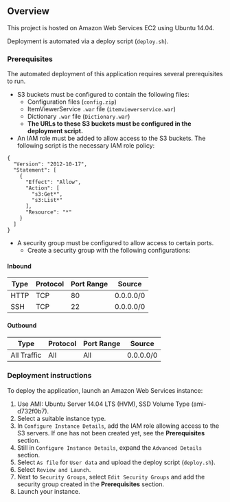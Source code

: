 ## Overview
This project is hosted on Amazon Web Services EC2 using Ubuntu 14.04. 

Deployment is automated via a deploy script (```deploy.sh```).

### Prerequisites
The automated deployment of this application requires several prerequisites to run.
-  S3 buckets must be configured to contain the following files:
    - Configuration files (```config.zip```)
    - ItemViewerService ```.war``` file (```itemviewerservice.war```)
    - Dictionary ```.war``` file (```Dictionary.war```)
    - **The URLs to these S3 buckets must be configured in the deployment script.**
- An IAM role must be added to allow access to the S3 buckets. The following script is the necessary IAM role policy:
```
{
  "Version": "2012-10-17",
  "Statement": [
    {
      "Effect": "Allow",
      "Action": [
        "s3:Get*",
        "s3:List*"
      ],
      "Resource": "*"
    }
  ]
}
```
- A security group must be configured to allow access to certain ports.
    - Create a security group with the following configurations:

#### Inbound

| Type | Protocol | Port Range | Source |
| --- | --- | --- | --- |
|HTTP | TCP | 80 | 0.0.0.0/0 |
| SSH | TCP | 22 | 0.0.0.0/0 | 


#### Outbound
| Type | Protocol | Port Range | Source |
| --- | --- | --- | --- |    
| All Traffic | All | All | 0.0.0.0/0 | 

### Deployment instructions
To deploy the application, launch an Amazon Web Services instance:

1. Use AMI: Ubuntu Server 14.04 LTS (HVM), SSD Volume Type (ami-d732f0b7).
2. Select a suitable instance type.
3. In ```Configure Instance Details```, add the IAM role allowing access to the S3 servers. If one has not been created yet, see the __Prerequisites__ section.
4. Still in ```Configure Instance Details```, expand the ```Advanced Details``` section. 
5. Select ```As file``` for ```User data``` and upload the deploy script (```deploy.sh```).
6. Select ```Review and Launch```.
7. Next to ```Security Groups```, select ```Edit Security Groups``` and add the security group created in the __Prerequisites__ section.
8. Launch your instance.
